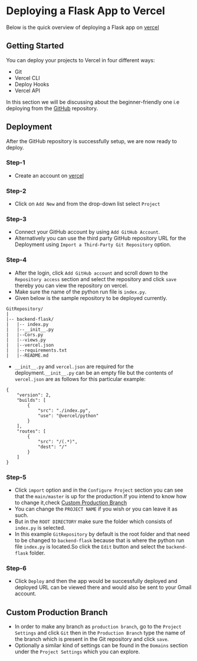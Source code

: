 
# Deploying a Flask App to Vercel
Below is the quick overview of deploying a Flask app on [vercel](https://vercel.com/)





##  Getting Started
You can deploy your projects to Vercel in four different ways:

* Git
* Vercel CLI
* Deploy Hooks
* Vercel API

In this section we will be discussing about the beginner-friendly one i.e deploying from the [GitHub](https://github.com/) repository.




## Deployment

After the GitHub repository is successfully setup, we are now ready to deploy.

### Step-1
* Create an account on [vercel](https://vercel.com/) 


### Step-2
* Click on ```Add New``` and from the drop-down list select ```Project```

### Step-3
* Connect your GitHub account by using ```Add GitHub Account```.
* Alternatively you can use the third party GitHub repository URL for the Deployment using ```Import a Third-Party Git Repository``` option.

### Step-4
* After the login, click ```Add GitHub account``` and scroll down to the ```Repository access``` section and select the repository and click ```save``` thereby you can view the repository on vercel.
* Make sure the name of the python run file is ```index.py```.
* Given below is the sample repository to be deployed currently.

```
GitRepository/
|
|-- backend-flask/
|   |-- index.py
|   |--__init__.py
|   |--Cors.py
|   |--views.py
|   |--vercel.json
|   |--requirements.txt
|   |--README.md
```
* ```__init__.py``` and ```vercel.json``` are required for the deployment.```__init__.py``` can be an empty file but the contents of ```vercel.json``` are as follows for this particular example:
```
{
    "version": 2,
    "builds": [
        {
            "src": "./index.py",
            "use": "@vercel/python"
        }
    ],
    "routes": [
        {
            "src": "/(.*)",
            "dest": "/"
        }
    ]
}
```

### Step-5
* Click ```import``` option and in the ```Configure Project``` section you can see that the ```main/master``` is up for the production.If you intend to know how to change it,check [Custom Production Branch](#custom-production-branch)
* You can change the ```PROJECT NAME``` if you wish or you can leave it as such.
* But in the ```ROOT DIRECTORY``` make sure the folder which consists of ```index.py``` is selected.
* In this example ```GitRepository``` by default is the root folder and that need to be changed to ```backend-flask``` because that is where the python run file ```index.py``` is located.So click the ```Edit``` button and select the ```backend-flask``` folder.

### Step-6
* Click ```Deploy``` and then the app would be successfully deployed and deployed URL can be viewed there and would also be sent to your Gmail account.

## Custom Production Branch

* In order to make any branch as ```production branch```, go to the ```Project Settings``` and click ```Git``` then in the ```Production Branch``` type the name of the branch which is present in the Git repository and click ```save```.
* Optionally a similar kind of settings can be found in the ```Domains``` section under the ```Project Settings``` which you can explore.
